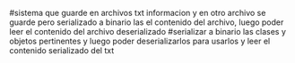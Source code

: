 #sistema que guarde en archivos txt informacion y en otro archivo se guarde pero serializado a binario las el contenido del archivo, luego poder leer el contenido del archivo deserializado
#serializar a binario las clases y objetos pertinentes y luego poder deserializarlos para usarlos y leer el contenido serializado del txt
